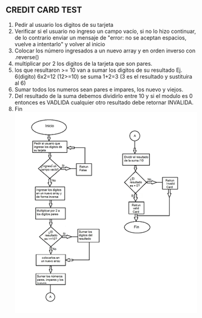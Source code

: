 ## CREDIT CARD TEST
1. Pedir al usuario los digitos de su tarjeta
2. Verificar si el usuario no ingreso un campo vacío, si no lo hizo continuar, de lo contrario enviar un mensaje de "error: no se aceptan espacios, vuelve a intentarlo" y volver al inicio
3. Colocar los número ingresados a un nuevo array y en orden inverso con .reverse()
4. multiplicar por 2 los digitos de la tarjeta que son pares.
5. los que resultaron >= 10 van a sumar los digitos de su resultado Ej. 6(digito) 6x2=12 (12>=10) se suma 1+2=3 (3 es el resultado y sustituira al 6)
6. Sumar todos los numeros sean pares e impares, los nuevo y viejos.
7. Del resultado de la suma debemos dividirlo entre 10 y si el modulo es 0 entonces es VADLIDA cualquier otro resultado debe retornar INVALIDA.
8. Fin
![Diagrama de flujo](DDF_credit_card_test.jpg)
